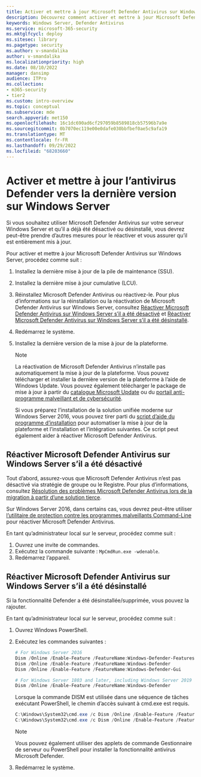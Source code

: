```yaml
---
title: Activer et mettre à jour Microsoft Defender Antivirus sur Windows Server
description: Découvrez comment activer et mettre à jour Microsoft Defender Antivirus sur Windows Server
keywords: Windows Server, Defender Antivirus
ms.service: microsoft-365-security
ms.mktglfcycl: deploy
ms.sitesec: library
ms.pagetype: security
ms.author: v-smandalika
author: v-smandalika
ms.localizationpriority: high
ms.date: 08/10/2022
manager: dansimp
audience: ITPro
ms.collection:
- m365-security
- tier2
ms.custom: intro-overview
ms.topic: conceptual
ms.subservice: mde
search.appverid: met150
ms.openlocfilehash: 16c1dc690ad6cf297059b8589818cb57596b7a9e
ms.sourcegitcommit: 0b7070ec119e00e0dafe030bbfbef0ae5c9afa19
ms.translationtype: MT
ms.contentlocale: fr-FR
ms.lasthandoff: 09/29/2022
ms.locfileid: "68203660"
---
```

# <a name="enable-and-update-defender-antivirus-to-the-latest-version-on-windows-server"></a>Activer et mettre à jour l’antivirus Defender vers la dernière version sur Windows Server

Si vous souhaitez utiliser Microsoft Defender Antivirus sur votre serveur Windows Server et qu’il a déjà été désactivé ou désinstallé, vous devrez peut-être prendre d’autres mesures pour le réactiver et vous assurer qu’il est entièrement mis à jour.

Pour activer et mettre à jour Microsoft Defender Antivirus sur Windows Server, procédez comme suit :

1. Installez la dernière mise à jour de la pile de maintenance (SSU).
2. Installez la dernière mise à jour cumulative (LCU).
3. Réinstallez Microsoft Defender Antivirus ou réactivez-le. Pour plus d’informations sur la réinstallation ou la réactivation de Microsoft Defender Antivirus sur Windows Server, consultez [Réactiver Microsoft Defender Antivirus sur Windows Server s’il a été désactivé](#re-enable-microsoft-defender-antivirus-on-windows-server-if-it-was-disabled) et [Réactiver Microsoft Defender Antivirus sur Windows Server s’il a été désinstallé](#re-enable-microsoft-defender-antivirus-on-windows-server-if-it-was-uninstalled).
4. Redémarrez le système.
5. Installez la dernière version de la mise à jour de la plateforme.

   > [!NOTE]
   > La réactivation de Microsoft Defender Antivirus n’installe pas automatiquement la mise à jour de la plateforme. Vous pouvez télécharger et installer la dernière version de la plateforme à l’aide de Windows Update. Vous pouvez également télécharger le package de mise à jour à partir du [catalogue Microsoft Update](https://www.catalog.update.microsoft.com/Search.aspx?q=KB4052623) ou du [portail anti-programme malveillant et de cybersécurité](https://go.microsoft.com/fwlink/?linkid=870379&arch=x64).
   >  
   > Si vous préparez l’installation de la solution unifiée moderne sur Windows Server 2016, vous pouvez tirer parti du [script d’aide du programme d’installation](https://github.com/microsoft/mdefordownlevelserver/blob/main/Install.ps1) pour automatiser la mise à jour de la plateforme et l’installation et l’intégration suivantes. Ce script peut également aider à réactiver Microsoft Defender Antivirus.

## <a name="re-enable-microsoft-defender-antivirus-on-windows-server-if-it-was-disabled"></a>Réactiver Microsoft Defender Antivirus sur Windows Server s’il a été désactivé

Tout d’abord, assurez-vous que Microsoft Defender Antivirus n’est pas désactivé via stratégie de groupe ou le Registre. Pour plus d’informations, consultez [Résolution des problèmes Microsoft Defender Antivirus lors de la migration à partir d’une solution tierce](/microsoft-365/security/defender-endpoint/troubleshoot-microsoft-defender-antivirus-when-migrating).

Sur Windows Server 2016, dans certains cas, vous devrez peut-être utiliser [l’utilitaire de protection contre les programmes malveillants Command-Line](command-line-arguments-microsoft-defender-antivirus.md) pour réactiver Microsoft Defender Antivirus.

En tant qu’administrateur local sur le serveur, procédez comme suit :

1. Ouvrez une invite de commandes.
2. Exécutez la commande suivante : `MpCmdRun.exe -wdenable`.
3. Redémarrez lʼappareil.

## <a name="re-enable-microsoft-defender-antivirus-on-windows-server-if-it-was-uninstalled"></a>Réactiver Microsoft Defender Antivirus sur Windows Server s’il a été désinstallé

Si la fonctionnalité Defender a été désinstallée/supprimée, vous pouvez la rajouter.

En tant qu’administrateur local sur le serveur, procédez comme suit :

1. Ouvrez Windows PowerShell.

2. Exécutez les commandes suivantes :

   ```powershell
   # For Windows Server 2016
   Dism /Online /Enable-Feature /FeatureName:Windows-Defender-Features
   Dism /Online /Enable-Feature /FeatureName:Windows-Defender
   Dism /Online /Enable-Feature /FeatureName:Windows-Defender-Gui
   
   # For Windows Server 1803 and later, including Windows Server 2019 and 2022
   Dism /Online /Enable-Feature /FeatureName:Windows-Defender
   ```

   Lorsque la commande DISM est utilisée dans une séquence de tâches exécutant PowerShell, le chemin d’accès suivant à cmd.exe est requis.
   
   ```powershell
   C:\Windows\System32\cmd.exe /c Dism /Online /Enable-Feature /FeatureName:Windows-Defender-Features
   C:\Windows\System32\cmd.exe /c Dism /Online /Enable-Feature /FeatureName:Windows-Defender
   ```

   > [!NOTE]
   > Vous pouvez également utiliser des applets de commande Gestionnaire de serveur ou PowerShell pour installer la fonctionnalité antivirus Microsoft Defender.

3. Redémarrez le système.
